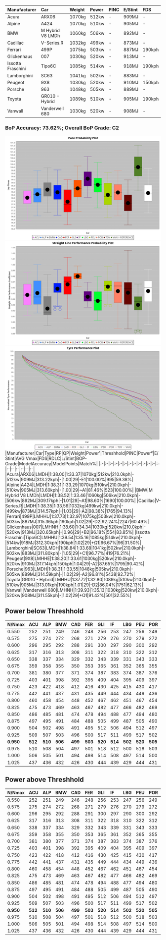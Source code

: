 |Manufacturer|Car|Weight|Power|PINC|E/Stint|FDS|
|:-|:-|:-|:-|:-|:-|:-|
|Acura|ARX06|1070kg|512kw|-|909MJ|-|
|Alpine|A424|1070kg|510kw|-|905MJ|-|
|BMW|M Hybrid V8 LMDh|1060kg|506kw|-|892MJ|-|
|Cadillac|V-Series.R|1032kg|499kw|-|873MJ|-|
|Ferrari|499P|1075kg|503kw|-|887MJ|190kph|
|Glickenhaus|007|1030kg|520kw|-|913MJ|-|
|Issotta Fraschini|Tipo6C|1085kg|514kw|-|918MJ|190kph|
|Lamborghini|SC63|1041kg|502kw|-|883MJ|-|
|Peugeot|9X8|1030kg|520kw|-|910MJ|150kph|
|Porsche|963|1048kg|505kw|-|889MJ|-|
|Toyota|GR010 - Hybrid|1089kg|510kw|-|905MJ|190kph|
|Vanwall|Vanderwell 680|1030kg|520kw|-|908MJ|-|

### BoP Accuracy: 73.62%; Overall BoP Grade: C2
![PACECHART](./IMG/CUSTOM.png)
![STRAIGHTLINEPERFORMANCECHART](./IMG/CUSTOM_sp.png)
![TYREPERFORMANCECHART](./IMG/CUSTOM_tw.png)
|Manufacturer|Car|Type|RP|QP|Weight|Power¹|Threshhold|PINC|Power²|E/Stint|AVG Vmax|FDS|RDLC|L/Stint|BOP-Grade|ModelAccuracy|ModelPoints|Match%|
|:-|:-|:-|:-|:-|:-|:-|:-|:-|:-|:-|:-|:-|:-|:-|:-|:-|:-|:-|
|Acura|ARX06|LMDH|1:38.00|1:33.37|1070kg|512kw|210.0kph|-|512kw|909MJ|313.22kph|-|1.00|29|-E1|100.00%|995|59.38%|
|Alpine|A424|LMDH|1:38.31|1:33.29|1070kg|510kw|210.0kph|-|510kw|905MJ|313.60kph|-|1.00|29|~A1|81.46%|523|100.00%|
|BMW|M Hybrid V8 LMDh|LMDH|1:38.52|1:33.46|1060kg|506kw|210.0kph|-|506kw|892MJ|309.17kph|-|1.01|29|~A1|98.60%|1690|100.00%|
|Cadillac|V-Series.R|LMDH|1:38.35|1:33.56|1032kg|499kw|210.0kph|-|499kw|873MJ|314.57kph|-|1.03|29|-A2|98.38%|1765|94.13%|
|Ferrari|499P|LMHHU|1:37.73|1:32.97|1075kg|503kw|210.0kph|-|503kw|887MJ|315.36kph|190kph|1.02|29|-D2|92.24%|2247|60.49%|
|Glickenhaus|007|LMHNH|1:38.60|1:34.34|1030kg|520kw|210.0kph|-|520kw|913MJ|320.65kph|-|0.96|29|+B2|96.18%|554|83.85%|
|Issotta Fraschini|Tipo6C|LMHHU|1:39.54|1:35.16|1085kg|514kw|210.0kph|-|514kw|918MJ|312.30kph|190kph|1.02|29|+Ω1|66.67%|96|31.50%|
|Lamborghini|SC63|LMDH|1:38.84|1:33.68|1041kg|502kw|210.0kph|-|502kw|883MJ|311.80kph|-|1.05|29|+C1|96.77%|419|76.21%|
|Peugeot|9X8|LMHHE|1:38.20|1:33.61|1030kg|520kw|210.0kph|-|520kw|910MJ|317.14kph|150kph|1.04|29|-A2|87.65%|1795|90.42%|
|Porsche|963|LMDH|1:38.31|1:33.55|1048kg|505kw|210.0kph|-|505kw|889MJ|314.59kph|-|1.02|29|-A2|96.81%|5438|92.72%|
|Toyota|GR010 - Hybrid|LMHHU|1:37.72|1:32.80|1089kg|510kw|210.0kph|-|510kw|905MJ|313.01kph|190kph|1.01|29|-D2|86.04%|1751|62.13%|
|Vanwall|Vanderwell 680|LMHNH|1:39.93|1:35.13|1030kg|520kw|210.0kph|-|520kw|908MJ|311.55kph|-|1.02|29|+Ω1|91.42%|501|32.55%|

## Power below Threshhold
|N/Nmax|ACU|ALP|BMW|CAD|FER|GLI|IF|LBG|PEU|POR|TOY|VAN|
|:-|:-|:-|:-|:-|:-|:-|:-|:-|:-|:-|:-|:-|
|0.550|252|251|249|246|248|256|253|247|256|249|251|256|
|0.575|275|274|272|268|271|279|276|270|279|272|274|279|
|0.600|296|295|292|288|291|300|297|290|300|292|295|300|
|0.625|317|316|313|308|311|322|318|310|322|312|316|322|
|0.650|338|337|334|329|332|343|339|331|343|333|337|343|
|0.675|359|358|355|350|353|365|361|352|365|355|358|365|
|0.700|381|380|377|371|374|387|383|374|387|376|380|387|
|0.725|403|401|398|392|395|409|404|395|409|397|401|409|
|0.750|423|422|418|412|416|430|425|415|430|417|422|430|
|0.775|442|441|437|431|435|449|444|434|449|436|441|449|
|0.800|460|458|454|448|452|467|462|451|467|454|458|467|
|0.825|475|473|469|463|467|482|477|466|482|469|473|482|
|0.850|486|485|481|474|478|494|488|477|494|480|485|494|
|0.875|497|495|491|484|488|505|499|487|505|490|495|505|
|0.900|504|502|498|491|495|512|506|494|512|497|502|512|
|0.925|509|507|503|496|500|517|511|499|517|502|507|517|
|**0.950**|**512**|**510**|**506**|**499**|**503**|**520**|**514**|**502**|**520**|**505**|**510**|**520**|
|0.975|510|508|504|497|501|518|512|500|518|503|508|518|
|1.000|506|505|501|494|498|514|508|497|514|500|505|514|
|1.025|437|436|432|426|430|444|439|429|444|431|436|444|

## Power above Threshhold
|N/Nmax|ACU|ALP|BMW|CAD|FER|GLI|IF|LBG|PEU|POR|TOY|VAN|
|:-|:-|:-|:-|:-|:-|:-|:-|:-|:-|:-|:-|:-|
|0.550|252|251|249|246|248|256|253|247|256|249|251|256|
|0.575|275|274|272|268|271|279|276|270|279|272|274|279|
|0.600|296|295|292|288|291|300|297|290|300|292|295|300|
|0.625|317|316|313|308|311|322|318|310|322|312|316|322|
|0.650|338|337|334|329|332|343|339|331|343|333|337|343|
|0.675|359|358|355|350|353|365|361|352|365|355|358|365|
|0.700|381|380|377|371|374|387|383|374|387|376|380|387|
|0.725|403|401|398|392|395|409|404|395|409|397|401|409|
|0.750|423|422|418|412|416|430|425|415|430|417|422|430|
|0.775|442|441|437|431|435|449|444|434|449|436|441|449|
|0.800|460|458|454|448|452|467|462|451|467|454|458|467|
|0.825|475|473|469|463|467|482|477|466|482|469|473|482|
|0.850|486|485|481|474|478|494|488|477|494|480|485|494|
|0.875|497|495|491|484|488|505|499|487|505|490|495|505|
|0.900|504|502|498|491|495|512|506|494|512|497|502|512|
|0.925|509|507|503|496|500|517|511|499|517|502|507|517|
|**0.950**|**512**|**510**|**506**|**499**|**503**|**520**|**514**|**502**|**520**|**505**|**510**|**520**|
|0.975|510|508|504|497|501|518|512|500|518|503|508|518|
|1.000|506|505|501|494|498|514|508|497|514|500|505|514|
|1.025|437|436|432|426|430|444|439|429|444|431|436|444|
